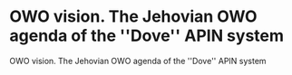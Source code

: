 # OWO vision. The Jehovian OWO agenda of the ''Dove'' APIN system

OWO vision. The Jehovian OWO agenda of the ''Dove'' APIN system